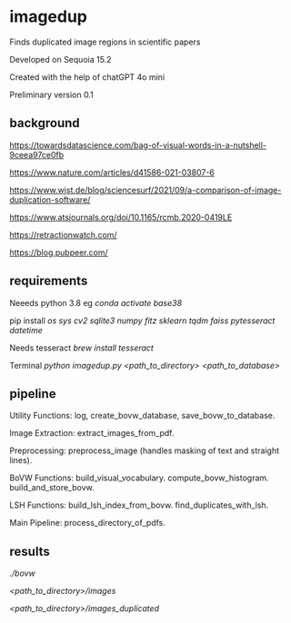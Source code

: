 # imagedup
Finds duplicated image regions in scientific papers

Developed on Sequoia 15.2

Created with the help of chatGPT 4o mini

Preliminary version 0.1

## background
https://towardsdatascience.com/bag-of-visual-words-in-a-nutshell-9ceea97ce0fb

https://www.nature.com/articles/d41586-021-03807-6

https://www.wjst.de/blog/sciencesurf/2021/09/a-comparison-of-image-duplication-software/

https://www.atsjournals.org/doi/10.1165/rcmb.2020-0419LE

https://retractionwatch.com/

https://blog.pubpeer.com/


## requirements
Neeeds python 3.8 eg *conda activate base38*

pip install *os sys cv2 sqlite3 numpy fitz sklearn tqdm faiss pytesseract datetime*

Needs tesseract *brew install tesseract*

Terminal *python imagedup.py <path_to_directory> <path_to_database>*

## pipeline
Utility Functions:
log, create_bovw_database, save_bovw_to_database.

Image Extraction:
extract_images_from_pdf.

Preprocessing:
preprocess_image (handles masking of text and straight lines).

BoVW Functions:
build_visual_vocabulary.
compute_bovw_histogram.
build_and_store_bovw.

LSH Functions:
build_lsh_index_from_bovw.
find_duplicates_with_lsh.

Main Pipeline:
process_directory_of_pdfs.

## results
*./bovw*

*<path_to_directory>/images*

*<path_to_directory>/images_duplicated*

